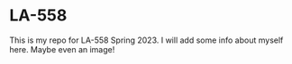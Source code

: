 # LA-558
This is my repo for LA-558 Spring 2023. I will add some info about myself here. Maybe even an image!
